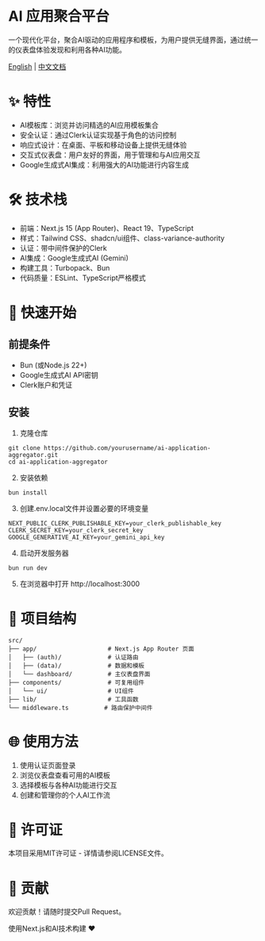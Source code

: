 # AI 应用聚合平台

一个现代化平台，聚合AI驱动的应用程序和模板，为用户提供无缝界面，通过统一的仪表盘体验发现和利用各种AI功能。

[English](README.md) | [中文文档](README-CN.md)

# ✨ 特性
- AI模板库：浏览并访问精选的AI应用模板集合
- 安全认证：通过Clerk认证实现基于角色的访问控制
- 响应式设计：在桌面、平板和移动设备上提供无缝体验
- 交互式仪表盘：用户友好的界面，用于管理和与AI应用交互
- Google生成式AI集成：利用强大的AI功能进行内容生成

# 🛠️ 技术栈
- 前端：Next.js 15 (App Router)、React 19、TypeScript
- 样式：Tailwind CSS、shadcn/ui组件、class-variance-authority
- 认证：带中间件保护的Clerk
- AI集成：Google生成式AI (Gemini)
- 构建工具：Turbopack、Bun
- 代码质量：ESLint、TypeScript严格模式

# 🚀 快速开始
## 前提条件
- Bun (或Node.js 22+)
- Google生成式AI API密钥
- Clerk账户和凭证

## 安装
1. 克隆仓库
```
git clone https://github.com/yourusername/ai-application-aggregator.git
cd ai-application-aggregator
```
2. 安装依赖
```
bun install
```
3. 创建.env.local文件并设置必要的环境变量
```
NEXT_PUBLIC_CLERK_PUBLISHABLE_KEY=your_clerk_publishable_key
CLERK_SECRET_KEY=your_clerk_secret_key
GOOGLE_GENERATIVE_AI_KEY=your_gemini_api_key
```
4. 启动开发服务器
```
bun run dev
```
5. 在浏览器中打开 http://localhost:3000

# 📂 项目结构
```
src/
├── app/                    # Next.js App Router 页面
│   ├── (auth)/             # 认证路由
│   ├── (data)/             # 数据和模板
│   └── dashboard/          # 主仪表盘界面
├── components/             # 可复用组件
│   └── ui/                 # UI组件
├── lib/                    # 工具函数
└── middleware.ts          # 路由保护中间件
```

# 🌐 使用方法
1. 使用认证页面登录
2. 浏览仪表盘查看可用的AI模板
3. 选择模板与各种AI功能进行交互
4. 创建和管理你的个人AI工作流

# 📝 许可证
本项目采用MIT许可证 - 详情请参阅LICENSE文件。

# 🤝 贡献
欢迎贡献！请随时提交Pull Request。

使用Next.js和AI技术构建 ❤️